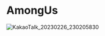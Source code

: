 # AmongUs

![KakaoTalk_20230226_230205830](https://user-images.githubusercontent.com/126389940/221415337-0a24e5be-8d4f-4871-bac3-6ec12a39a0ab.gif)
